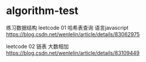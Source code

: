 # algorithm-test
练习数据结构
leetcode 01 哈希表查询 语言javascript
https://blog.csdn.net/wenlelin/article/details/83062975








leetcode 02 链表 大数相加
https://blog.csdn.net/wenlelin/article/details/83109449
